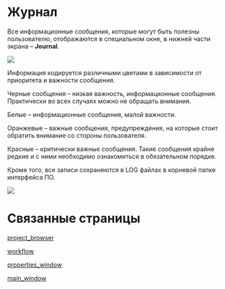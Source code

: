 
# Журнал

Все информационные сообщения, которые могут быть полезны пользователю, отображаются в специальном окне, в нижней части экрана – **Journal**.

![](https://gamma-wellbore.com/wp-content/uploads/2023/02/2023-02-04_16h47_52.png)

Информация кодируется различными цветами в зависимости от приоритета и важности сообщения.

Черные сообщения – низкая важность, информационные сообщения. Практически во всех случаях можно не обращать внимания.

Белые – информационные сообщения, малой важности.

Оранжевые – важные сообщения, предупреждения, на которые стоит обратить внимание со стороны пользователя.

Красные – критически важные сообщения. Такие сообщения крайне редкие и с ними необходимо ознакомиться в обязательном порядке.

Кроме того, все записи сохраняются в LOG файлах в корневой папке интерфейса ПО.

![](basic_widgets/journal_imgs/log%20files%20in%20Explorer.png)

# Связанные страницы

[project_browser](project_browser.md)

[workflow](workflow.md)

[properties_window](properties_window.md)

[main_window](main_window.md)